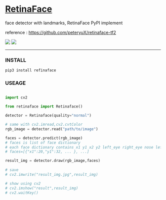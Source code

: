 # [RetinaFace](https://github.com/heewinkim/retinaface)
 
 face detector with landmarks, RetinaFace PyPI implement
 
 reference : https://github.com/peteryuX/retinaface-tf2 
 
![](https://img.shields.io/badge/python-3.6.1-blue)
![](https://img.shields.io/badge/tensorflow-2.0.0-orange)

----

### INSTALL
```sh
pip3 install refinaface
```

### USEAGE

```python

import cv2 

from retinaface import Retinaface()

detector = Retinaface(quality="normal")

# same with cv2.imread,cv2.cvtColor 
rgb_image = detector.read("path/to/image")

faces = detector.predict(rgb_image)
# faces is list of face dictionary
# each face dictionary contains x1 y1 x2 y2 left_eye right_eye nose left_lip right_lip
# faces=[{"x1":20,"y1":32, ... }, ...]

result_img = detector.draw(rgb_image,faces)
    
# save
# cv2.imwrite("result_img.jpg",result_img)

# show using cv2
# cv2.imshow("result",result_img)
# cv2.waitKey()
```
